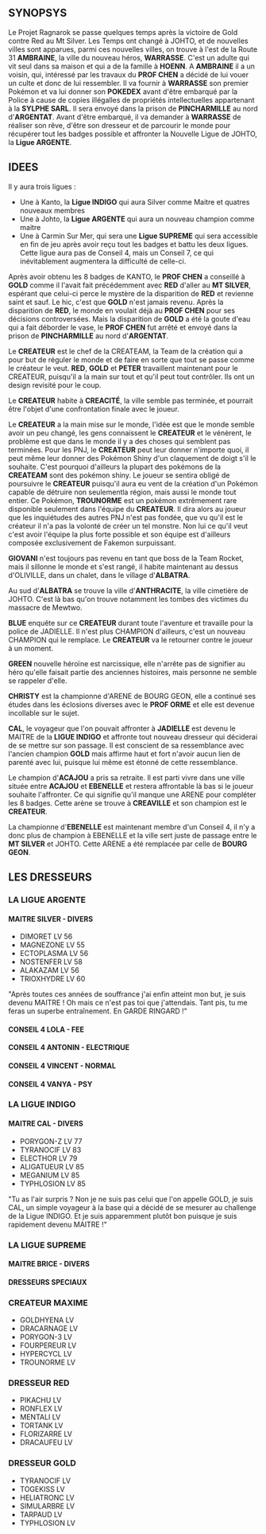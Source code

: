 SYNOPSYS
--------

Le Projet Ragnarok se passe quelques temps après la victoire de Gold contre Red au Mt Silver.
Les Temps ont changé à JOHTO, et de nouvelles villes sont apparues, parmi ces nouvelles villes, on trouve à l'est de la Route 31 **AMBRAINE**, la ville du nouveau héros,
**WARRASSE**. C'est un adulte qui vit seul dans sa maison et qui a de la famille à **HOENN**. A **AMBRAINE** il a un voisin, qui,
intéressé par les travaux du **PROF CHEN** a décidé de lui vouer un culte et donc de lui ressembler. 
Il va fournir à **WARRASSE** son premier Pokémon et va lui donner son **POKEDEX** avant d'être embarqué par la Police à cause de copies
illégalles de propriétés intellectuelles appartenant à la **SYLPHE SARL**. Il sera envoyé dans la prison de **PINCHARMILLE** au nord d'**ARGENTAT**.
Avant d'être embarqué, il va demander à **WARRASSE** de réaliser son rêve, d'être son dresseur et de parcourir le monde pour récupérer tout les badges possible
et affronter la Nouvelle Ligue de JOHTO, la **Ligue ARGENTE**.

IDEES
-----
Il y aura trois ligues :
- Une à Kanto, la **Ligue INDIGO** qui aura Silver comme Maitre et quatres nouveaux membres
- Une à Johto, la **Ligue ARGENTE** qui aura un nouveau champion comme maitre
- Une à Carmin Sur Mer, qui sera une **Ligue SUPREME** qui sera accessible en fin de jeu après avoir reçu tout les badges et battu les deux ligues. Cette ligue
aura pas de Conseil 4, mais un Conseil 7, ce qui inévitablement augmentera la difficulté de celle-ci.

Après avoir obtenu les 8 badges de KANTO, le **PROF CHEN** a conseillé à **GOLD** comme il l'avait fait précédemment avec **RED** d'aller au **MT SILVER**, espérant
que celui-ci perce le mystère de la disparition de **RED** et revienne saint et sauf. Le hic, c'est que **GOLD** n'est jamais revenu. Après la disparition de **RED**,
le monde en voulait déjà au **PROF CHEN** pour ses décisions controversées. Mais la disparition de **GOLD** a été la goute d'eau qui a fait déborder le vase,
le **PROF CHEN** fut arrêté et envoyé dans la prison de **PINCHARMILLE** au nord d'**ARGENTAT**.

Le **CREATEUR** est le chef de la CREATEAM, la Team de la création qui a pour but de réguler le monde et de faire en sorte que tout se passe comme le créateur le veut.
**RED**, **GOLD** et **PETER** travaillent maintenant pour le CREATEUR, puisqu'il a la main sur tout et qu'il peut tout contrôler.
Ils ont un design revisité pour le coup.

Le **CREATEUR** habite à **CREACITÉ**, la ville semble pas terminée, et pourrait être l'objet d'une confrontation finale avec le joueur.

Le **CREATEUR** a la main mise sur le monde, l'idée est que le monde semble avoir un peu changé, les gens connaissent le **CREATEUR** et le vénèrent, 
le problème est que dans le monde il y a des choses qui semblent pas terminées. Pour les PNJ, le **CREATEUR** peut leur donner n'importe quoi, il
peut même leur donner des Pokémon Shiny d'un claquement de doigt s'il le souhaite. C'est pourquoi d'ailleurs la plupart des pokémons de la
**CREATEAM** sont des pokémon shiny.
Le joueur se sentira obligé de poursuivre le **CREATEUR** puisqu'il aura eu vent de la création d'un Pokémon capable de détruire non seulementla région,
mais aussi le monde tout entier. Ce Pokémon, **TROUNORME** est un pokémon extrêmement rare disponible seulement dans l'équipe du **CREATEUR**.
Il dira alors au joueur que les inquiétudes des autres PNJ n'est pas fondée, que vu qu'il est le créateur il n'a pas la volonté de créer un tel monstre.
Non lui ce qu'il veut c'est avoir l'équipe la plus forte possible et son équipe est d'ailleurs composée exclusivement de Fakemon surpuissant.

**GIOVANI** n'est toujours pas revenu en tant que boss de la Team Rocket, mais il sillonne le monde et s'est rangé, il habite maintenant
au dessus d'OLIVILLE, dans un chalet, dans le village d'**ALBATRA**.

Au sud d'**ALBATRA** se trouve la ville d'**ANTHRACITE**, la ville cimetière de JOHTO. C'est là bas qu'on trouve notamment les tombes des victimes du massacre de Mewtwo.

**BLUE** enquête sur ce **CREATEUR** durant toute l'aventure et travaille pour la police de JADIELLE. Il n'est plus CHAMPION d'ailleurs,
c'est un nouveau CHAMPION qui le remplace. Le **CREATEUR** va le retourner contre le joueur à un moment.

**GREEN** nouvelle héroïne est narcissique, elle n'arrête pas de signifier au héro qu'elle faisait partie des anciennes histoires, mais personne ne semble se rappeler
d'elle.

**CHRISTY** est la championne d'ARENE de BOURG GEON, elle a continué ses études dans les éclosions diverses avec le **PROF ORME** et elle est devenue incollable sur le sujet.

**CAL**, le voyageur que l'on pouvait affronter à **JADIELLE** est devenu le MAITRE de la **LIGUE INDIGO** et affronte tout nouveau dresseur qui déciderai de se mettre sur
son passage. Il est conscient de sa ressemblance avec l'ancien champion **GOLD** mais affirme haut et fort n'avoir aucun lien de parenté avec lui, puisque lui même est
étonné de cette ressemblance. 

Le champion d'**ACAJOU** a pris sa retraite. Il est parti vivre dans une ville située entre **ACAJOU** et **EBENELLE** et restera affrontable là bas si le joueur souhaite 
l'affronter. Ce qui signifie qu'il manque une ARENE pour compléter les 8 badges. Cette arène se trouve à **CREAVILLE** et son champion est le **CREATEUR**. 

La championne d'**EBENELLE** est maintenant membre d'un Conseil 4, il n'y a donc plus de champion à EBENELLE et la ville sert juste de passage entre le **MT SILVER** et JOHTO. 
Cette ARENE a été remplacée par celle de **BOURG GEON**.

LES DRESSEURS
-------------
### LA LIGUE ARGENTE

#### MAITRE SILVER - DIVERS
- DIMORET     LV 56
- MAGNEZONE   LV 55
- ECTOPLASMA  LV 56
- NOSTENFER   LV 58
- ALAKAZAM    LV 56
- TRIOXHYDRE  LV 60

"Après toutes ces années de souffrance j'ai enfin atteint mon but, je suis devenu MAITRE ! Oh mais ce n'est pas toi que j'attendais. Tant pis, tu me feras un superbe 
entraînement. En GARDE RINGARD !"

#### CONSEIL 4 LOLA - FEE 
#### CONSEIL 4 ANTONIN - ELECTRIQUE
#### CONSEIL 4 VINCENT - NORMAL
#### CONSEIL 4 VANYA - PSY

### LA LIGUE INDIGO

#### MAITRE CAL - DIVERS
- PORYGON-Z   LV 77
- TYRANOCIF   LV 83
- ELECTHOR    LV 79
- ALIGATUEUR  LV 85
- MEGANIUM    LV 85
- TYPHLOSION  LV 85

"Tu as l'air surpris ? Non je ne suis pas celui que l'on appelle GOLD, je suis CAL, un simple voyageur à la base qui a décidé de se mesurer au challenge
de la Ligue INDIGO. Et je suis apparemment plutôt bon puisque je suis rapidement devenu MAITRE !"

### LA LIGUE SUPREME

#### MAITRE BRICE - DIVERS

#### DRESSEURS SPECIAUX

### CREATEUR MAXIME
- GOLDHYENA   LV
- DRACARNAGE  LV
- PORYGON-3   LV
- FOURPEREUR  LV 
- HYPERCYCL   LV
- TROUNORME   LV

### DRESSEUR RED
- PIKACHU     LV
- RONFLEX     LV
- MENTALI     LV
- TORTANK     LV
- FLORIZARRE  LV
- DRACAUFEU   LV

### DRESSEUR GOLD
- TYRANOCIF   LV
- TOGEKISS    LV
- HELIATRONC  LV
- SIMULARBRE  LV
- TARPAUD     LV
- TYPHLOSION  LV
